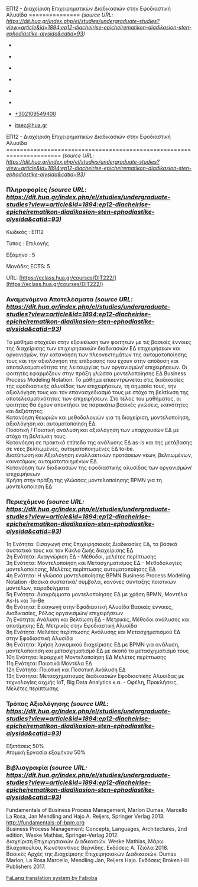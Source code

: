 ΕΠ12 - Διαχείριση Επιχειρηματικών Διαδικασιών στην Εφοδιαστική Αλυσίδα
===============    *(source URL: https://dit.hua.gr/index.php/el/studies/undergraduate-studies?view=article&id=1894:ep12-diacheirise-epicheirematikon-diadikasion-sten-ephodiastike-alysida&catid=93)*

*   [](https://www.facebook.com/ditharokopio)
*   [](https://www.youtube.com/channel/UCEHkYirpXF1nSLxDCrfDZ4A)
*   [](https://www.linkedin.com/company/77699385)
*   [](https://www.instagram.com/dithua)

*   [](https://dit.hua.gr/index.php/el/studies/undergraduate-studies)
*   [](https://dit.hua.gr/index.php/en/studies/undergraduate-studies)

*   [+302109549400](tel:+302109549400)
*   [itsec@hua.gr](mailto:itsec@hua.gr)

ΕΠ12 - Διαχείριση Επιχειρηματικών Διαδικασιών στην Εφοδιαστική Αλυσίδα
======================================================================  *(source URL: https://dit.hua.gr/index.php/el/studies/undergraduate-studies?view=article&id=1894:ep12-diacheirise-epicheirematikon-diadikasion-sten-ephodiastike-alysida&catid=93)*

### Πληροφορίες  *(source URL: https://dit.hua.gr/index.php/el/studies/undergraduate-studies?view=article&id=1894:ep12-diacheirise-epicheirematikon-diadikasion-sten-ephodiastike-alysida&catid=93)*

Κωδικός : ΕΠ12

Τύπος : Επιλογής

Εξάμηνο : 5

Μονάδες ECTS: 5

URL: [https://eclass.hua.gr/courses/DIT222/](https://eclass.hua.gr/courses/DIT222/)

### Αναμενόμενα Αποτελέσματα  *(source URL: https://dit.hua.gr/index.php/el/studies/undergraduate-studies?view=article&id=1894:ep12-diacheirise-epicheirematikon-diadikasion-sten-ephodiastike-alysida&catid=93)*

To μάθημα στοχεύει στην εξοικείωση των φοιτητών με τις βασικές έννοιες της διαχείρισης των επιχειρησιακών διαδικασιών ΕΔ επιχειρήσεων και οργανισμών, την κατανόηση των πλεονεκτημάτων της αυτοματοποίησης τους και την αξιολόγηση της επίδρασης που έχουν στην απόδοση και αποτελεσματικότητα της λειτουργίας των οργανισμών/ επιχειρήσεων. Οι φοιτητές εφαρμόζουν στην πράξη γλώσσα μοντελοποίησης ΕΔ Business Process Modeling Notation. Το μάθημα επικεντρώνεται στις διαδικασίες της εφοδιαστικής αλυσίδας των επιχειρήσεων, τη σημασία τους, την αξιολόγηση τους και τον επανασχεδιασμό τους με στόχο τη βελτίωση της αποτελεσματικότητας των επιχειρήσεων. Στο τέλος του μαθήματος, οι φοιτητές θα έχουν αποκτήσει τις παρακάτω βασικές γνώσεις, ικανότητες και δεξιότητες:  
Κατανόηση θεωριών και μεθοδολογιών για τη διαχείριση, μοντελοποίηση, αξιολόγηση και αυτοματοποίηση ΕΔ.  
Ποσοτική / Ποιοτική ανάλυση και αξιολόγηση των υπαρχουσών ΕΔ με στόχο τη βελτίωση τους.  
Κατανόηση σε πρακτικό επίπεδο της ανάλυσης ΕΔ as-is και της μετάβασης σε νέες βελτιωμένες, αυτοματοποιημένες ΕΔ to-be.  
Διατύπωση και Αξιολόγηση εναλλακτικών προτάσεων νέων, βελτιωμένων, καινοτόμων, αυτοματοποιημένων ΕΔ.  
Κατανόηση των διαδικασιών της εφοδιαστικής αλυσίδας των οργανισμών/ επιχειρήσεων  
Χρήση στην πράξη της γλώσσας μοντελοποίησης BPMN για τη μοντελοποίηση ΕΔ

### Περιεχόμενο  *(source URL: https://dit.hua.gr/index.php/el/studies/undergraduate-studies?view=article&id=1894:ep12-diacheirise-epicheirematikon-diadikasion-sten-ephodiastike-alysida&catid=93)*

1η Ενότητα: Εισαγωγή στις Επιχειρησιακές Διαδικασίες ΕΔ, τα βασικά συστατικά τους και τον Κύκλο ζωής διαχείρισης ΕΔ  
2η Ενότητα: Αναγνώριση ΕΔ - Μέθοδοι, μελέτες περίπτωσης  
3η Ενότητα: Μοντελοποίηση και Μετασχηματισμός ΕΔ - Μεθοδολογίες μοντελοποίησης, Μελέτες περίπτωσης αυτοματοποίησης ΕΔ  
4η Ενότητα: H γλώσσα μοντελοποίησης BPMN Business Process Modeling Notation -Βασικά συστατικά/ σύμβολα, κανόνες σύνταξης ποιοτικών μοντέλων, παραδείγματα  
5η Ενότητα: Διαγράμματα μοντελοποίησης ΕΔ με χρήση BPMN, Μοντέλα As-Is και Το-Be  
6η Ενότητα: Εισαγωγή στην Εφοδιαστική Αλυσίδα Βασικές έννοιες, Διαδικασίες, Ρόλος οργανισμών/ επιχειρήσεων  
7η Ενότητα: Ανάλυση και Βελτίωση ΕΔ - Μετρικές, Μέθοδοι ανάλυσης και αποτίμησης ΕΔ, Μετρικές στην Εφοδιαστική Αλυσίδα  
8η Ενότητα: Μελέτες περίπτωσης Ανάλυσης και Μετασχηματισμού ΕΔ στην Εφοδιαστική Αλυσίδα  
9η Ενότητα: Χρήση λογισμικού διαχείρισης ΕΔ με BPMN για ανάλυση, μοντελοποίηση και μετασχηματισμό ΕΔ με σκοπό το μετασχηματισμό τους  
10η Ενότητα: Ιεραρχική Μοντελοποίηση ΕΔ Μελέτες περίπτωσης  
11η Ενότητα: Ποιοτικά Μοντέλα ΕΔ  
12η Ενότητα: Ποιοτική και Ποσοτική Ανάλυση ΕΔ  
13η Ενότητα: Μετασχηματισμός διαδικασιών Εφοδιαστικής Αλυσίδας με τεχνολογίες αιχμής IoT, Big Data Analytics κ.α. - Οφέλη, Προκλήσεις, Μελέτες περίπτωσης

### Τρόπος Αξιολόγησης  *(source URL: https://dit.hua.gr/index.php/el/studies/undergraduate-studies?view=article&id=1894:ep12-diacheirise-epicheirematikon-diadikasion-sten-ephodiastike-alysida&catid=93)*

Εξετάσεις 50%  
Ατομική Εργασία εξαμήνου 50%

### Βιβλιογραφία  *(source URL: https://dit.hua.gr/index.php/el/studies/undergraduate-studies?view=article&id=1894:ep12-diacheirise-epicheirematikon-diadikasion-sten-ephodiastike-alysida&catid=93)*

Fundamentals of Business Process Management, Marlon Dumas, Marcello La Rosa, Jan Mendling and Hajo A. Reijers, Springer Verlag 2013. http://fundamentals-of-bpm.org  
Business Process Management: Concepts, Languages, Architectures, 2nd edition, Weske Mathias, Springer-Verlag 2012.  
Διαχείριση Επιχειρησιακών Διαδικασιών. Weske Mathias, Μάρω Βλαχοπούλου, Κωνσταντίνος Βεργίδης. Εκδόσεις Α. Τζιόλα 2018.  
Βασικές Αρχές της Διαχείρισης Επιχειρησιακών Διαδικασιών. Dumas Marlon, La Rosa Marcello, Mendling Jan, Reijers Hajo. Εκδόσεις Broken Hill Publishers 2017.

[FaLang translation system by Faboba](http://www.faboba.com/ "Faboba : Création de composantJoomla")

[](https://dit.hua.gr/index.php/el/studies/undergraduate-studies?view=article&id=1894:ep12-diacheirise-epicheirematikon-diadikasion-sten-ephodiastike-alysida&catid=93#)
